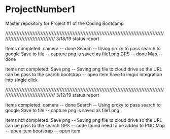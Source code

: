 # ProjectNumber1
Master repository for Project #1 of the Coding Bootcamp


//////////////////////////////////////////////////////////////////////////////////////////////////////////////////////////////////
3/18/19 status report

Items completed: camera -- done
                 Search -- Using proxy to pass search to google
                 Save to file -- capture png is saved as file1.png
                 GPS -- done
                 Map -- done
                 
Items not completed: Save png -- Saving png file to cloud drive so the URL can be pass to the search 
                 bootstrap -- open item
                 Save to imgur
                 integration into single click


//////////////////////////////////////////////////////////////////////////////////////////////////////////////////////////////////
3/12/19 status report

Items completed: camera -- done
                 Search -- Using proxy to pass search to google
                 Save to file -- capture png is saved as file1.png
                 
Items not completed: Save png -- Saving png file to cloud drive so the URL can be pass to the search 
                 GPS -- code found need to be added to POC
                 Map -- open item
                 bootstrap -- open item


